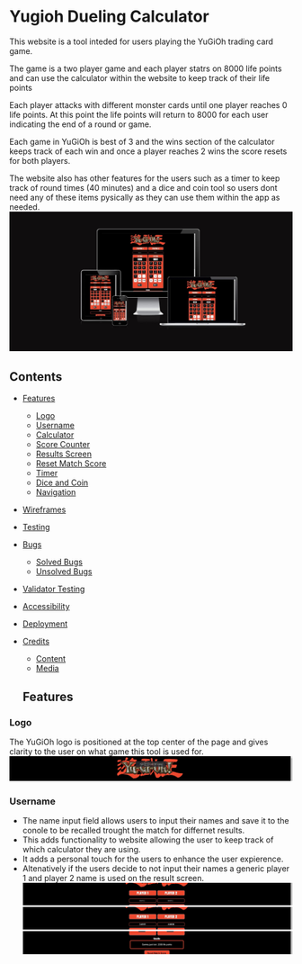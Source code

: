 # Yugioh Dueling Calculator
This website is a tool inteded for users playing the YuGiOh trading card game.

The game is a two player game and each player statrs on 8000 life points and can use the calculator within the website to keep track of their life points

Each player attacks with different monster cards until one player reaches 0 life points. At this point the life points will return to 8000 for each user indicating the end of a round or game.

Each game in YuGiOh is best of 3 and the wins section of the calculator keeps track of each win and once a player reaches 2 wins the score resets for both players.

The website also has other features for the users such as a timer to keep track of round times (40 minutes) and a dice and coin tool so users dont need any of these items pysically as they can use them within the app as needed.
![picture of Website on differnet devices](documentation/responsive.jpg)

## Contents
* [Features](#Features)
  * [Logo](#Logo)
  * [Username](#Username)
  * [Calculator](#Calculator)
  * [Score Counter](#Score-Counter)
  * [Results Screen](#Results-Screen)
  * [Reset Match Score](#Reset-Match-Score)
  * [Timer](#Timer)
  * [Dice and Coin](#Dice-and-Coin)
  * [Navigation](#Navigation)

* [Wireframes](#Wireframes)

* [Testing](#Testing)

* [Bugs](#Bugs)
  * [Solved Bugs](#Solved-Bugs)
  * [Unsolved Bugs](#Unsolved-Bugs)

* [Validator Testing](#Validator-Testing)

* [Accessibility](#Accessibility)

* [Deployment](#Deployment)

* [Credits](#Credits)
  * [Content](#Content)
  * [Media](#Media)

  ## Features

### Logo
The YuGiOh logo is positioned at the top center of the page and gives clarity to the user on what game this tool is used for.
![picture of Website logo](documentation/logo.jpg)

### Username

* The name input field allows users to input their names and save it to the conole to be recalled trought the match for differnet results.
* This adds functionality to website allowing the user to keep track of which calculator they are using.
* It adds a personal touch for the users to enhance the user expierence.
* Altenatively if the users decide to not input their names a generic player 1 and player 2 name is used on the result screen.
![picture of player empty name input fields](documentation/name-empty.jpg)
![picture of player filled name input fields](documentation/name-filled.jpg)
![picture of results field using name](documentation/name-results.jpg)


